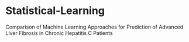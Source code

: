 # Statistical-Learning
Comparison of Machine Learning Approaches for Prediction of Advanced Liver Fibrosis in Chronic Hepatitis C Patients
